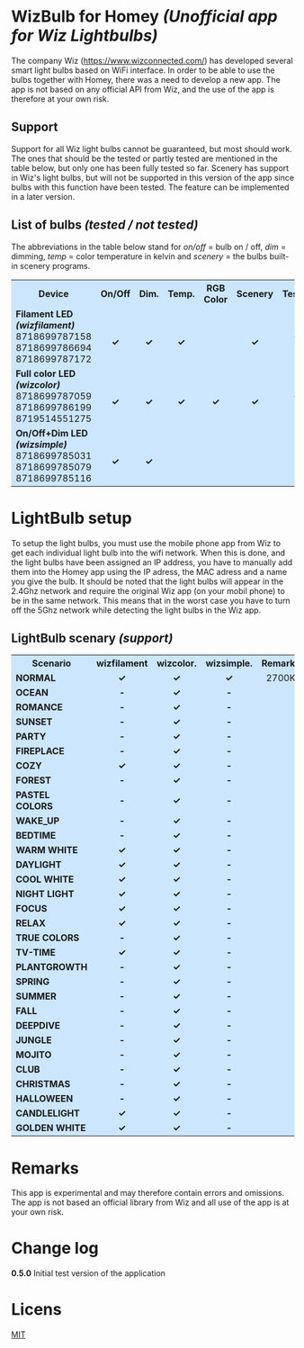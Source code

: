 # WizBulb for Homey *(Unofficial app for Wiz Lightbulbs)*The company Wiz (https://www.wizconnected.com/) has developed several smart light bulbs based on WiFi interface. In order to be able to use the bulbs together with Homey, there was a need to develop a new app. The app is not based on any official API from Wiz, and the use of the app is therefore at your own risk.## SupportSupport for all Wiz light bulbs cannot be guaranteed, but most should work. The ones that should be the tested or partly tested are mentioned in the table below, but only one has been fully tested so far. Scenery has support in Wiz's light bulbs, but will not be supported in this version of the app since bulbs with this function have been tested. The feature can be implemented in a later version.## List of bulbs *(tested / not tested)*The abbreviations in the table below stand for *on/off* = bulb on / off, *dim* = dimming, *temp* = color temperature in kelvin and *scenery* = the bulbs built-in scenery programs.<center><table style="background:#cce6ff">  <tr>    <th style="width:150px">Device</th>    <th  style="width:75px">On/Off</th>    <th  style="width:75px">Dim.</th>    <th  style="width:75px">Temp.</th>    <th  style="width:75px">RGB Color</th>    <th  style="width:75px">Scenery</th>    <th  style="width:75px">Tested</th>  </tr>  <tr>    <td><b>Filament LED<br><i>(wizfilament)</i></b>  <br>8718699787158<br>8718699786694<br>8718699787172</td>    <td style="text-align:center"><br><b>&checkmark;</b></td>    <td style="text-align:center"><br><b>&checkmark;</b></td>    <td style="text-align:center"><br><b>&checkmark;</b></td>    <td style="text-align:center"> </td>    <td style="text-align:center"><br><b>&checkmark;</b></td>    <td style="text-align:center"><br><br><b>&checkmark;</b><br>-<br>-</td>  </tr>  <tr>    <td><b>Full color LED<br><i>(wizcolor)</i></b><br>8718699787059<br>8718699786199<br>8719514551275</td>    <td style="text-align:center"><br><b>&checkmark;</b></td>    <td style="text-align:center"><br><b>&checkmark;</b></td>    <td style="text-align:center"><br><b>&checkmark;</b></td>    <td style="text-align:center"><br><b>&checkmark;</b></td>    <td style="text-align:center"><br><b>&checkmark;</b></td>    <td style="text-align:center"><br><br><b>&checkmark;</b><br>-<br>-</td>  </tr><tr>    <td><b>On/Off+Dim LED<br><i>(wizsimple)</i></b><br>8718699785031<br>8718699785079<br>8718699785116</td>    <td style="text-align:center"><br><b>&checkmark;</b></td>    <td style="text-align:center"><br><b>&checkmark;</b></td>    <td style="text-align:center"><br><b></b></td>    <td style="text-align:center"><br><b></b></td>    <td style="text-align:center"><br><b></b></td>    <td style="text-align:center"><br><br>-<br>-<br>-</td>  </tr></table></center># LightBulb setupTo setup the light bulbs, you must use the mobile phone app from Wiz to get each individual light bulb into the wifi network. When this is done, and the light bulbs have been assigned an IP address, you have to manually add them into the Homey app using the IP adress, the MAC adress and a name you give the bulb. It should be noted that the light bulbs will appear in the 2.4Ghz network and require the original Wiz app (on your mobil phone) to be in the same network. This means that in the worst case you have to turn off the 5Ghz network while detecting the light bulbs in the Wiz app.## LightBulb scenary *(support)*<center><table style="background:#cce6ff">  <tr>    <th style="width:150px">Scenario</th>    <th  style="width:100px">wizfilament</th>    <th  style="width:100px">wizcolor.</th>    <th  style="width:100px">wizsimple.</th>    <th  style="width:100px">Remarks</th>  </tr>  <tr>    <td><b>NORMAL</b></td>    <td style="text-align:center"><b>&checkmark;</b></td>    <td style="text-align:center"><b>&checkmark;</b></td>    <td style="text-align:center"><b>&checkmark;</b></td>    <td style="text-align:center">2700K</td>  </tr>  <tr>    <td><b>OCEAN</b></td>    <td style="text-align:center"><b>-</b></td>    <td style="text-align:center"><b>&checkmark;</b></td>    <td style="text-align:center"><b>-</b></td>    <td style="text-align:center"> </td>  </tr>  <tr>    <td><b>ROMANCE</b></td>    <td style="text-align:center"><b>-</b></td>    <td style="text-align:center"><b>&checkmark;</b></td>    <td style="text-align:center"><b>-</b></td>    <td style="text-align:center"> </td>  </tr>  <tr>    <td><b>SUNSET</b></td>    <td style="text-align:center"><b>-</b></td>    <td style="text-align:center"><b>&checkmark;</b></td>    <td style="text-align:center"><b>-</b></td>    <td style="text-align:center"> </td>  </tr>  <tr>    <td><b>PARTY</b></td>    <td style="text-align:center"><b>-</b></td>    <td style="text-align:center"><b>&checkmark;</b></td>    <td style="text-align:center"><b>-</b></td>    <td style="text-align:center"> </td>  </tr>  <tr>    <td><b>FIREPLACE</b></td>    <td style="text-align:center"><b>-</b></td>    <td style="text-align:center"><b>&checkmark;</b></td>    <td style="text-align:center"><b>-</b></td>    <td style="text-align:center"> </td>  </tr>  <tr>    <td><b>COZY</b></td>    <td style="text-align:center"><b>&checkmark;</b></td>    <td style="text-align:center"><b>&checkmark;</b></td>    <td style="text-align:center"><b>-</b></td>    <td style="text-align:center"> </td>  </tr>  <tr>    <td><b>FOREST</b></td>    <td style="text-align:center"><b>-</b></td>    <td style="text-align:center"><b>&checkmark;</b></td>    <td style="text-align:center"><b>-</b></td>    <td style="text-align:center"> </td>  </tr>  <tr>    <td><b>PASTEL COLORS</b></td>    <td style="text-align:center"><b>-</b></td>    <td style="text-align:center"><b>&checkmark;</b></td>    <td style="text-align:center"><b>-</b></td>    <td style="text-align:center"> </td>  </tr>  <tr>    <td><b>WAKE_UP</b></td>    <td style="text-align:center"><b>-</b></td>    <td style="text-align:center"><b>&checkmark;</b></td>    <td style="text-align:center"><b>-</b></td>    <td style="text-align:center"> </td>  </tr>  <tr>    <td><b>BEDTIME</b></td>    <td style="text-align:center"><b>-</b></td>    <td style="text-align:center"><b>&checkmark;</b></td>    <td style="text-align:center"><b>-</b></td>    <td style="text-align:center"> </td>  </tr>  <tr>    <td><b>WARM WHITE</b></td>    <td style="text-align:center"><b>&checkmark;</b></td>    <td style="text-align:center"><b>&checkmark;</b></td>    <td style="text-align:center"><b>-</b></td>    <td style="text-align:center"> </td>  </tr>  <tr>    <td><b>DAYLIGHT</b></td>    <td style="text-align:center"><b>&checkmark;</b></td>    <td style="text-align:center"><b>&checkmark;</b></td>    <td style="text-align:center"><b>-</b></td>    <td style="text-align:center"> </td>  </tr>  <tr>    <td><b>COOL WHITE</b></td>    <td style="text-align:center"><b>&checkmark;</b></td>    <td style="text-align:center"><b>&checkmark;</b></td>    <td style="text-align:center"><b>-</b></td>    <td style="text-align:center"> </td>  </tr>  <tr>    <td><b>NIGHT LIGHT</b></td>    <td style="text-align:center"><b>&checkmark;</b></td>    <td style="text-align:center"><b>&checkmark;</b></td>    <td style="text-align:center"><b>-</b></td>    <td style="text-align:center"> </td>  </tr>  <tr>    <td><b>FOCUS</b></td>    <td style="text-align:center"><b>&checkmark;</b></td>    <td style="text-align:center"><b>&checkmark;</b></td>    <td style="text-align:center"><b>-</b></td>    <td style="text-align:center"> </td>  </tr>  <tr>    <td><b>RELAX</b></td>    <td style="text-align:center"><b>&checkmark;</b></td>    <td style="text-align:center"><b>&checkmark;</b></td>    <td style="text-align:center"><b>-</b></td>    <td style="text-align:center"> </td>  </tr>  <tr>    <td><b>TRUE COLORS</b></td>    <td style="text-align:center"><b>-</b></td>    <td style="text-align:center"><b>&checkmark;</b></td>    <td style="text-align:center"><b>-</b></td>    <td style="text-align:center"> </td>  </tr>  <tr>    <td><b>TV-TIME</b></td>    <td style="text-align:center"><b>&checkmark;</b></td>    <td style="text-align:center"><b>&checkmark;</b></td>    <td style="text-align:center"><b>-</b></td>    <td style="text-align:center"> </td>  </tr>  <tr>    <td><b>PLANTGROWTH</b></td>    <td style="text-align:center"><b>-</b></td>    <td style="text-align:center"><b>&checkmark;</b></td>    <td style="text-align:center"><b>-</b></td>    <td style="text-align:center"> </td>  </tr>  <tr>    <td><b>SPRING</b></td>    <td style="text-align:center"><b>-</b></td>    <td style="text-align:center"><b>&checkmark;</b></td>    <td style="text-align:center"><b>-</b></td>    <td style="text-align:center"> </td>  </tr>  <tr>    <td><b>SUMMER</b></td>    <td style="text-align:center"><b>-</b></td>    <td style="text-align:center"><b>&checkmark;</b></td>    <td style="text-align:center"><b>-</b></td>    <td style="text-align:center"> </td>  </tr>  <tr>    <td><b>FALL</b></td>    <td style="text-align:center"><b>-</b></td>    <td style="text-align:center"><b>&checkmark;</b></td>    <td style="text-align:center"><b>-</b></td>    <td style="text-align:center"> </td>  </tr>  <tr>    <td><b>DEEPDIVE</b></td>    <td style="text-align:center"><b>-</b></td>    <td style="text-align:center"><b>&checkmark;</b></td>    <td style="text-align:center"><b>-</b></td>    <td style="text-align:center"> </td>  </tr>  <tr>    <td><b>JUNGLE</b></td>    <td style="text-align:center"><b>-</b></td>    <td style="text-align:center"><b>&checkmark;</b></td>    <td style="text-align:center"><b>-</b></td>    <td style="text-align:center"> </td>  </tr>  <tr>    <td><b>MOJITO</b></td>    <td style="text-align:center"><b>-</b></td>    <td style="text-align:center"><b>&checkmark;</b></td>    <td style="text-align:center"><b>-</b></td>    <td style="text-align:center"> </td>  </tr>  <tr>    <td><b>CLUB</b></td>    <td style="text-align:center"><b>-</b></td>    <td style="text-align:center"><b>&checkmark;</b></td>    <td style="text-align:center"><b>-</b></td>    <td style="text-align:center"> </td>  </tr>  <tr>    <td><b>CHRISTMAS</b></td>    <td style="text-align:center"><b>-</b></td>    <td style="text-align:center"><b>&checkmark;</b></td>    <td style="text-align:center"><b>-</b></td>    <td style="text-align:center"> </td>  </tr>  <tr>    <td><b>HALLOWEEN</b></td>    <td style="text-align:center"><b>-</b></td>    <td style="text-align:center"><b>&checkmark;</b></td>    <td style="text-align:center"><b>-</b></td>    <td style="text-align:center"> </td>  </tr>  <tr>    <td><b>CANDLELIGHT</b></td>    <td style="text-align:center"><b>&checkmark;</b></td>    <td style="text-align:center"><b>&checkmark;</b></td>    <td style="text-align:center"><b>-</b></td>    <td style="text-align:center"> </td>  </tr>  <tr>    <td><b>GOLDEN WHITE</b></td>    <td style="text-align:center"><b>&checkmark;</b></td>    <td style="text-align:center"><b>&checkmark;</b></td>    <td style="text-align:center"><b>-</b></td>    <td style="text-align:center"> </td>  </tr></table></center># RemarksThis app is experimental and may therefore contain errors and omissions. The app is not based an official library from Wiz and all use of the app is at your own risk.# Change log**0.5.0** Initial test version of the application# Licens[MIT](https://github.com)